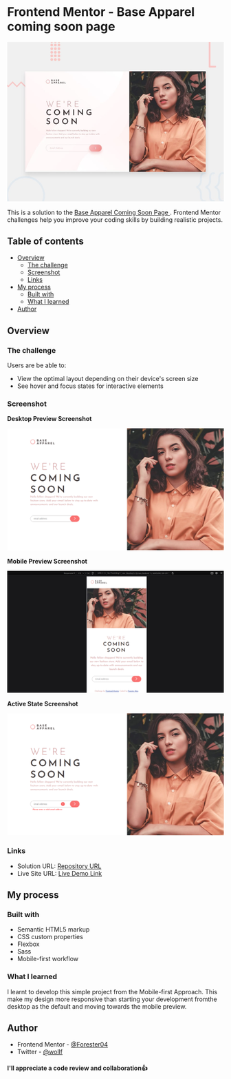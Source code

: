 # Frontend Mentor - Base Apparel coming soon page

![Design preview for the Base Apparel coming soon page coding challenge](./design/desktop-preview.jpg)

This is a solution to the [ Base Apparel Coming Soon Page ](https://www.frontendmentor.io/challenges/base-apparel-coming-soon-page-5d46b47f8db8a7063f9331a0). Frontend Mentor challenges help you improve your coding skills by building realistic projects. 

## Table of contents

- [Overview](#overview)
  - [The challenge](#the-challenge)
  - [Screenshot](#screenshot)
  - [Links](#links)
- [My process](#my-process)
  - [Built with](#built-with)
  - [What I learned](#what-i-learned)
- [Author](#author)

## Overview

### The challenge

Users are be able to:

- View the optimal layout depending on their device's screen size
- See hover and focus states for interactive elements

### Screenshot

**Desktop Preview Screenshot**

![Desktop-preview](images/screenshots/desktop.png)

**Mobile Preview Screenshot**

![Mobile-preview](images/screenshots/mobile.png)

**Active State Screenshot**

![Active State Preview](images/screenshots/active-state.png)



### Links

- Solution URL: [Repository URL](https://github.com/Forester04/frontend_mentor-projects/tree/main/base-apparel-coming-soon-master)
- Live Site URL: [Live Demo Link](https://forester04.github.io/frontend_mentor-projects/base-apparel-coming-soon-master)

## My process

### Built with

- Semantic HTML5 markup
- CSS custom properties
- Flexbox
- Sass
- Mobile-first workflow

### What I learned

I learnt to develop this simple project from the Mobile-first Approach. This make my design more responsive than starting your development fromthe desktop as the default and moving towards the mobile preview.

## Author

- Frontend Mentor - [@Forester04](https://www.frontendmentor.io/profile/Forester04)
- Twitter - [@wollf](https://www.twitter.com/wollf)

#### I'll appreciate a code review and collaboration👍